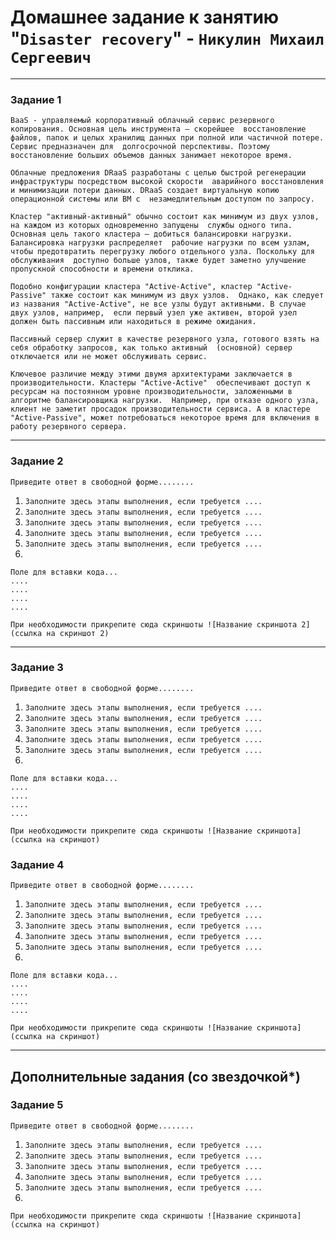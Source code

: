 # Домашнее задание к занятию "`Disaster recovery`" - `Никулин Михаил Сергеевич`



---

### Задание 1

`BaaS - управляемый корпоративный облачный сервис резервного копирования. Основная цель инструмента – скорейшее 
восстановление файлов, папок и целых хранилищ данных при полной или частичной потере. Сервис предназначен для 
долгосрочной перспективы. Поэтому восстановление больших объемов данных занимает некоторое время.`

`Облачные предложения DRaaS разработаны с целью быстрой регенерации инфраструктуры посредством высокой скорости 
аварийного восстановления и минимизации потери данных. DRaaS создает виртуальную копию операционной системы или ВМ с 
незамедлительным доступом по запросу.`

`Кластер "активный-активный" обычно состоит как минимум из двух узлов, на каждом из которых одновременно запущены 
службы одного типа. Основная цель такого кластера — добиться балансировки нагрузки. Балансировка нагрузки распределяет 
рабочие нагрузки по всем узлам, чтобы предотвратить перегрузку любого отдельного узла. Поскольку для обслуживания 
доступно больше узлов, также будет заметно улучшение пропускной способности и времени отклика.`

`Подобно конфигурации кластера "Active-Active", кластер "Active-Passive" также состоит как минимум из двух узлов. 
Однако, как следует из названия "Active-Active", не все узлы будут активными. В случае двух узлов, например, 
если первый узел уже активен, второй узел должен быть пассивным или находиться в режиме ожидания.`

`Пассивный сервер служит в качестве резервного узла, готового взять на себя обработку запросов, как только активный 
(основной) сервер отключается или не может обслуживать сервис.`

`Ключевое различие между этими двумя архитектурами заключается в производительности. Кластеры "Active-Active" 
обеспечивают доступ к ресурсам на постоянном уровне производительности, заложенными в алгоритме балансировщика нагрузки. 
Например, при отказе одного узла, клиент не заметит просадок производительности сервиса. А в кластере 
"Active-Passive", может потребоваться некоторое время для включения в работу резервного сервера.`

---

### Задание 2

`Приведите ответ в свободной форме........`

1. `Заполните здесь этапы выполнения, если требуется ....`
2. `Заполните здесь этапы выполнения, если требуется ....`
3. `Заполните здесь этапы выполнения, если требуется ....`
4. `Заполните здесь этапы выполнения, если требуется ....`
5. `Заполните здесь этапы выполнения, если требуется ....`
6. 

```
Поле для вставки кода...
....
....
....
....
```

`При необходимости прикрепитe сюда скриншоты
![Название скриншота 2](ссылка на скриншот 2)`


---

### Задание 3

`Приведите ответ в свободной форме........`

1. `Заполните здесь этапы выполнения, если требуется ....`
2. `Заполните здесь этапы выполнения, если требуется ....`
3. `Заполните здесь этапы выполнения, если требуется ....`
4. `Заполните здесь этапы выполнения, если требуется ....`
5. `Заполните здесь этапы выполнения, если требуется ....`
6. 

```
Поле для вставки кода...
....
....
....
....
```

`При необходимости прикрепитe сюда скриншоты
![Название скриншота](ссылка на скриншот)`

### Задание 4

`Приведите ответ в свободной форме........`

1. `Заполните здесь этапы выполнения, если требуется ....`
2. `Заполните здесь этапы выполнения, если требуется ....`
3. `Заполните здесь этапы выполнения, если требуется ....`
4. `Заполните здесь этапы выполнения, если требуется ....`
5. `Заполните здесь этапы выполнения, если требуется ....`
6. 

```
Поле для вставки кода...
....
....
....
....
```

`При необходимости прикрепитe сюда скриншоты
![Название скриншота](ссылка на скриншот)`

---
## Дополнительные задания (со звездочкой*)


### Задание 5

`Приведите ответ в свободной форме........`

1. `Заполните здесь этапы выполнения, если требуется ....`
2. `Заполните здесь этапы выполнения, если требуется ....`
3. `Заполните здесь этапы выполнения, если требуется ....`
4. `Заполните здесь этапы выполнения, если требуется ....`
5. `Заполните здесь этапы выполнения, если требуется ....`
6. 

`При необходимости прикрепитe сюда скриншоты
![Название скриншота](ссылка на скриншот)`
